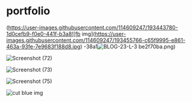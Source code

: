# portfolio
(https://user-images.githubusercontent.com/114609247/193443780-1d0cefb9-f0e0-441f-b3a8![fb img](https://user-images.githubusercontent.com/114609247/193455766-c65f9995-e861-463a-93fe-7e9683f188d8.jpg)
-38a1![BLOG-23-L-3](https://user-images.githubusercontent.com/114609247/193455795-38b08e86-9d81-4474-bfaa-d59619208e1e.jpg)
be2f70ba.png)

![Screenshot (72)](https://user-images.githubusercontent.com/114609247/193455805-ce8fee30-1b84-4043-aede-64c9a5683a93.png)

![Screenshot (73)](https://user-images.githubusercontent.com/114609247/193455828-a8df174e-ca99-46e9-8e30-6b485493c95e.png)

![Screenshot (75)](https://user-images.githubusercontent.com/114609247/193455835-36395823-8826-4d16-826e-a3bf0e90b244.png)

![cut blue img](https://user-images.githubusercontent.com/114609247/193456391-53224d8d-cecc-43b4-a6b5-b07cece1877a.png)
